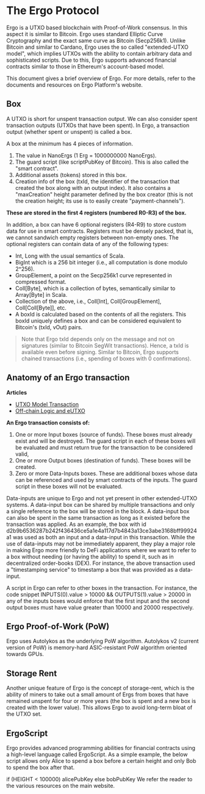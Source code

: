 # The Ergo Protocol
Ergo is a UTXO based blockchain with Proof-of-Work consensus. In this aspect it is similar to Bitcoin. Ergo uses standard Elliptic Curve Cryptography and the exact same curve as Bitcoin (Secp256k1). Unlike Bitcoin and similar to Cardano, Ergo uses the so called "extended-UTXO model", which implies UTXOs with the ability to contain arbitrary data and sophisticated scripts. Due to this, Ergo supports advanced financial contracts similar to those in Ethereum's account-based model.

This document gives a brief overview of Ergo. For more details, refer to the documents and resources on Ergo Platform's website.
## Box
A UTXO is short for unspent transaction output. We can also consider spent transaction outputs (UTXOs that have been spent). In Ergo, a transaction output (whether spent or unspent) is called a box.

A box at the minimum has 4 pieces of information.

1. The value in NanoErgs (1 Erg = 1000000000 NanoErgs).
2. The guard script (like scriptPubKey of Bitcoin). This is also called the "smart contract".
3. Additional assets (tokens) stored in this box.
4. Creation info of the box (txId, the identifier of the transaction that created the box along with an output index). It also contains a "maxCreation" height parameter defined by the box creator (this is not the creation height; its use is to easily create "payment-channels").

**These are stored in the first 4 registers (numbered R0-R3) of the box.**

In addition, a box can have 6 optional registers (R4-R9) to store custom data for use in smart contracts. Registers must be densely packed, that is, we cannot sandwich empty registers between non-empty ones. The optional registers can contain data of any of the following types:

- Int, Long with the usual semantics of Scala.
- BigInt which is a 256 bit integer (i.e., all computation is done modulo 2^256).
- GroupElement, a point on the Secp256k1 curve represented in compressed format.
- Coll[Byte], which is a collection of bytes, semantically similar to Array[Byte] in Scala.
- Collection of the above, i.e., Coll[Int], Coll[GroupElement], Coll[Coll[Byte]], etc.
- A boxId is calculated based on the contents of all the registers. This boxId uniquely defines a box and can be considered equivalent to Bitcoin's (txId, vOut) pairs.

>Note that Ergo txId depends only on the message and not on signatures (similar to Bitcoin SegWit transactions). Hence, a txId is available even before signing. Similar to Bitcoin, Ergo supports chained transactions (i.e., spending of boxes with 0 confirmations).

## Anatomy of an Ergo transaction

**Articles**

- [UTXO Model Transaction](https://ergoplatform.org/en/blog/2021-10-07-utxo-model-transaction/)
- [Off-chain Logic and eUTXO](https://ergoplatform.org/en/blog/2021-10-04-off-chain-logic-and-eutxo/)


**An Ergo transaction consists of:**

1. One or more Input boxes (source of funds). These boxes must already exist and will be destroyed. The guard script in each of these boxes will be evaluated and must return true for the transaction to be considered valid,
2. One or more Output boxes (destination of funds). These boxes will be created.
3. Zero or more Data-Inputs boxes. These are additional boxes whose data can be referenced and used by smart contracts of the inputs. The guard script in these boxes will not be evaluated.

Data-inputs are unique to Ergo and not yet present in other extended-UTXO systems. A data-input box can be shared by multiple transactions and only a single reference to the box will be stored in the block. A data-input box can also be spent in the same transaction as long as it existed before the transaction was applied. As an example, the box with id d2b9b6536287b242f436436ce5a1e4a117d7b4843a13ce3abe3168bff99924a1 was used as both an input and a data-input in this transaction. While the use of data-inputs may not be immediately apparent, they play a major role in making Ergo more friendly to DeFi applications where we want to refer to a box without needing (or having the ability) to spend it, such as in decentralized order-books (DEX). For instance, the above transaction used a "timestamping service" to timestamp a box that was provided as a data-input.

A script in Ergo can refer to other boxes in the transaction. For instance, the code snippet INPUTS(0).value > 10000 && OUTPUTS(1).value > 20000 in any of the inputs boxes would enforce that the first input and the second output boxes must have value greater than 10000 and 20000 respectively.

## Ergo Proof-of-Work (PoW)
Ergo uses Autolykos as the underlying PoW algorithm. Autolykos v2 (current version of PoW) is memory-hard ASIC-resistant PoW algorithm oriented towards GPUs.

## Storage Rent
Another unique feature of Ergo is the concept of storage-rent, which is the ability of miners to take out a small amount of Ergs from boxes that have remained unspent for four or more years (the box is spent and a new box is created with the lower value). This allows Ergo to avoid long-term bloat of the UTXO set.

## ErgoScript
Ergo provides advanced programming abilities for financial contracts using a high-level language called ErgoScript. As a simple example, the below script allows only Alice to spend a box before a certain height and only Bob to spend the box after that.

if (HEIGHT < 100000) alicePubKey else bobPubKey 
We refer the reader to the various resources on the main website.